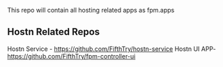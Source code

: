 This repo will contain all hosting related apps as fpm.apps


## Hostn Related Repos

Hostn Service - https://github.com/FifthTry/hostn-service
Hostn UI APP- https://github.com/FifthTry/fpm-controller-ui
